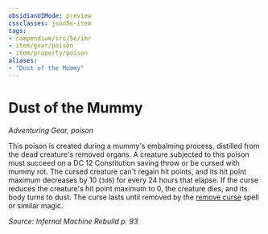 ```yaml
---
obsidianUIMode: preview
cssclasses: json5e-item
tags:
- compendium/src/5e/imr
- item/gear/poison
- item/property/poison
aliases: 
- "Dust of the Mummy"
---
```

# Dust of the Mummy
*Adventuring Gear, poison*  


This poison is created during a mummy's embalming process, distilled from the dead creature's removed organs. A creature subjected to this poison must succeed on a DC 12 Constitution saving throw or be cursed with mummy rot. The cursed creature can't regain hit points, and its hit point maximum decreases by 10 (`3d6`) for every 24 hours that elapse. If the curse reduces the creature's hit point maximum to 0, the creature dies, and its body turns to dust. The curse lasts until removed by the [remove curse](/Systems/5e/spells/remove-curse.md) spell or similar magic.

*Source: Infernal Machine Rebuild p. 93*